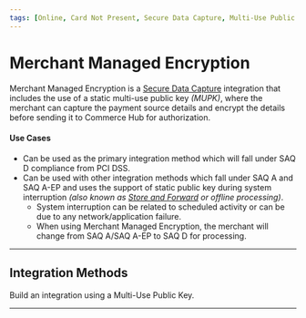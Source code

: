```yaml
---
tags: [Online, Card Not Present, Secure Data Capture, Multi-Use Public Key]
---
```


# Merchant Managed Encryption

Merchant Managed Encryption is a [Secure Data Capture](?path=docs/Online-Mobile-Digital/Secure-Data-Capture/Secure-Data-Capture.md) integration that includes the use of a static multi-use public key *(MUPK)*, where the merchant can capture the payment source details and encrypt the details before sending it to Commerce Hub for authorization.

#### Use Cases

- Can be used as the primary integration method which will fall under SAQ D compliance from PCI DSS.
- Can be used with other integration methods which fall under SAQ A and SAQ A-EP and uses the support of static public key during system interruption *(also known as [Store and Forward](?path=docs/Resources/FAQs-Glossary/Glossary.md#store-and-forward) or offline processing)*.
  - System interruption can be related to scheduled activity or can be due to any network/application failure.
  - When using Merchant Managed Encryption, the merchant will change from SAQ A/SAQ A-EP to SAQ D for processing.

---

## Integration Methods

Build an integration using a Multi-Use Public Key.

<!-- type: row -->

<!-- type: card
title: Web: Key Management
description: Commerce Hub's key management system is needed to achieve PCI DSS compliance by implementing a crypto system that manages the secure creation, exchange, distribution, storage and use of cryptographic keys, to protect a customer's sensitive payment card data.
link: ?path=docs/Online-Mobile-Digital/Secure-Data-Capture/Multi-Use-Public-Key/Multi-Use-Public-Key-Management.md
-->

<!-- type: card
title: Web: Encrypt Card Data
description: The merchant uses multi-use public key for the asymmetric PaymentCard encryption of the card data where the merchant can store and send the data to Commerce Hub at a later time.
link: ?path=docs/Online-Mobile-Digital/Secure-Data-Capture/Multi-Use-Public-Key/Multi-Use-Public-Key-Encryption.md
-->

<!-- type: card
title: Transaction Request
description: After the merchants captures the payment source details, the multi-use public key issued by the Commerce Hub can be used to encrypt the details and send it to Commerce Hub for authorization. 
link: ?path=docs/Online-Mobile-Digital/Secure-Data-Capture/Multi-Use-Public-Key/Multi-Use-Public-Key-Request.md
-->

<!-- type: row-end -->

---

